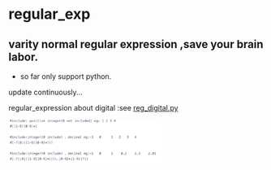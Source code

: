 # regular_exp
## varity normal regular expression ,save your  brain labor.

* so far only support python.

update continuously...

regular_expression about digital :see [reg_digital.py](https://github.com/fogCrow/regular_exp/blob/master/reg_digital.py)


<img src="https://github.com/fogCrow/regular_exp/blob/master/digital.png" width="60%" height="17%">
